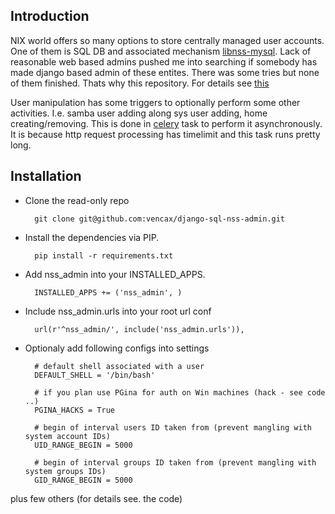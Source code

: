 ## Introduction

NIX world offers so many options to store centrally managed user accounts.
One of them is SQL DB and associated mechanism [libnss-mysql](http://libnss-mysql.sourceforge.net/configuration.shtml).
Lack of reasonable web based admins pushed me into searching if somebody has made django based admin of these entites.
There was some tries but none of them finished. Thats why this repository.
For details see [this](http://cvs.savannah.gnu.org/viewvc/nss-mysql/sample.sql?root=nss-mysql&view=markup)

User manipulation has some triggers to optionally perform some other activities.
I.e. samba user adding along sys user adding, home creating/removing.
This is done in [celery](http://www.celeryproject.org/) task to perform it asynchronously.
It is because http request processing has timelimit and this task runs pretty long.

## Installation

- Clone the read-only repo

        git clone git@github.com:vencax/django-sql-nss-admin.git

- Install the dependencies via PIP.

        pip install -r requirements.txt

- Add nss_admin into your INSTALLED_APPS.

        INSTALLED_APPS += ('nss_admin', )

- Include nss_admin.urls into your root url conf

        url(r'^nss_admin/', include('nss_admin.urls')),

- Optionaly add following configs into settings
        
        # default shell associated with a user
        DEFAULT_SHELL = '/bin/bash'
        
        # if you plan use PGina for auth on Win machines (hack - see code ..)
        PGINA_HACKS = True
        
        # begin of interval users ID taken from (prevent mangling with system account IDs)
        UID_RANGE_BEGIN = 5000
        
        # begin of interval groups ID taken from (prevent mangling with system groups IDs)
        GID_RANGE_BEGIN = 5000

plus few others (for details see. the code)



